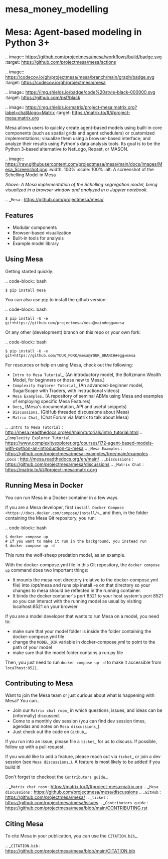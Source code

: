 # mesa_money_modelling
Mesa: Agent-based modeling in Python 3+
=========================================

.. image:: https://github.com/projectmesa/mesa/workflows/build/badge.svg
        :target: https://github.com/projectmesa/mesa/actions

.. image:: https://codecov.io/gh/projectmesa/mesa/branch/main/graph/badge.svg
        :target: https://codecov.io/gh/projectmesa/mesa

.. image:: https://img.shields.io/badge/code%20style-black-000000.svg
        :target: https://github.com/psf/black

.. image:: https://img.shields.io/matrix/project-mesa:matrix.org?label=chat&logo=Matrix
        :target: https://matrix.to/#/#project-mesa:matrix.org

Mesa allows users to quickly create agent-based models using built-in core components (such as spatial grids and agent schedulers) or customized implementations; visualize them using a browser-based interface; and analyze their results using Python's data analysis tools. Its goal is to be the Python 3-based alternative to NetLogo, Repast, or MASON.


.. image:: https://raw.githubusercontent.com/projectmesa/mesa/main/docs/images/Mesa_Screenshot.png
   :width: 100%
   :scale: 100%
   :alt: A screenshot of the Schelling Model in Mesa

*Above: A Mesa implementation of the Schelling segregation model,
being visualized in a browser window and analyzed in a Jupyter
notebook.*

.. _`Mesa` : https://github.com/projectmesa/mesa/


Features
------------

* Modular components
* Browser-based visualization
* Built-in tools for analysis
* Example model library

Using Mesa
------------

Getting started quickly:

.. code-block:: bash

    $ pip install mesa

You can also use `pip` to install the github version:

.. code-block:: bash

    $ pip install -U -e git+https://github.com/projectmesa/mesa@main#egg=mesa

Or any other (development) branch on this repo or your own fork:

.. code-block:: bash

    $ pip install -U -e git+https://github.com/YOUR_FORK/mesa@YOUR_BRANCH#egg=mesa

For resources or help on using Mesa, check out the following:

* `Intro to Mesa Tutorial`_ (An introductory model, the Boltzmann Wealth Model, for beginners or those new to Mesa.)
* `Complexity Explorer Tutorial`_ (An advanced-beginner model, SugarScape with Traders, with instructional videos)
* `Mesa Examples`_ (A repository of seminal ABMs using Mesa and examples of employing specific Mesa Features)
* `Docs`_ (Mesa's documentation, API and useful snippets)
* `Discussions`_ (GitHub threaded discussions about Mesa)
* `Matrix Chat`_ (Chat Forum via Matrix to talk about Mesa)

.. _`Intro to Mesa Tutorial` : http://mesa.readthedocs.org/en/main/tutorials/intro_tutorial.html
.. _`Complexity Explorer Tutorial` : https://www.complexityexplorer.org/courses/172-agent-based-models-with-python-an-introduction-to-mesa
.. _`Mesa Examples` : https://github.com/projectmesa/mesa-examples/tree/main/examples
.. _`Docs` : http://mesa.readthedocs.org/en/main/
.. _`Discussions` : https://github.com/projectmesa/mesa/discussions
.. _`Matrix Chat` : https://matrix.to/#/#project-mesa:matrix.org

Running Mesa in Docker
------------------------

You can run Mesa in a Docker container in a few ways.

If you are a Mesa developer, first `install Docker Compose <https://docs.docker.com/compose/install/>`_ and then, in the folder containing the Mesa Git repository, you run:

.. code-block:: bash

    $ docker compose up
    # If you want to make it run in the background, you instead run
    $ docker compose up -d

This runs the wolf-sheep predation model, as an example.

With the docker-compose.yml file in this Git repository, the `docker compose up` command does two important things:

* It mounts the mesa root directory (relative to the docker-compose.yml file) into /opt/mesa and runs pip install -e on that directory so your changes to mesa should be reflected in the running container.
* It binds the docker container's port 8521 to your host system's port 8521 so you can interact with the running model as usual by visiting localhost:8521 on your browser


If you are a model developer that wants to run Mesa on a model, you need to:

* make sure that your model folder is inside the folder containing the docker-compose.yml file
* change the ``MODEL_DIR`` variable in docker-compose.yml to point to the path of your model
* make sure that the model folder contains a run.py file

Then, you just need to run `docker compose up -d` to make it accessible from ``localhost:8521``.

Contributing to Mesa
----------------------------

Want to join the Mesa team or just curious about what is happening with Mesa? You can...

  * Join our `Matrix chat room`_ in which questions, issues, and ideas can be (informally) discussed.
  * Come to a monthly dev session (you can find dev session times, agendas and notes on `Mesa discussions`_).
  * Just check out the code on `GitHub`_.

If you run into an issue, please file a `ticket`_ for us to discuss. If possible, follow up with a pull request.

If you would like to add a feature, please reach out via `ticket`_ or join a dev session (see `Mesa discussions`_).
A feature is most likely to be added if you build it!

Don't forget to checkout the `Contributors guide`_.

.. _`Matrix chat room` : https://matrix.to/#/#project-mesa:matrix.org
.. _`Mesa discussions` : https://github.com/projectmesa/mesa/discussions
.. _`GitHub` : https://github.com/projectmesa/mesa/
.. _`ticket` : https://github.com/projectmesa/mesa/issues
.. _`Contributors guide` : https://github.com/projectmesa/mesa/blob/main/CONTRIBUTING.rst


Citing Mesa
----------------------------

To cite Mesa in your publication, you can use the `CITATION.bib`_.

.. _`CITATION.bib` : https://github.com/projectmesa/mesa/blob/main/CITATION.bib

